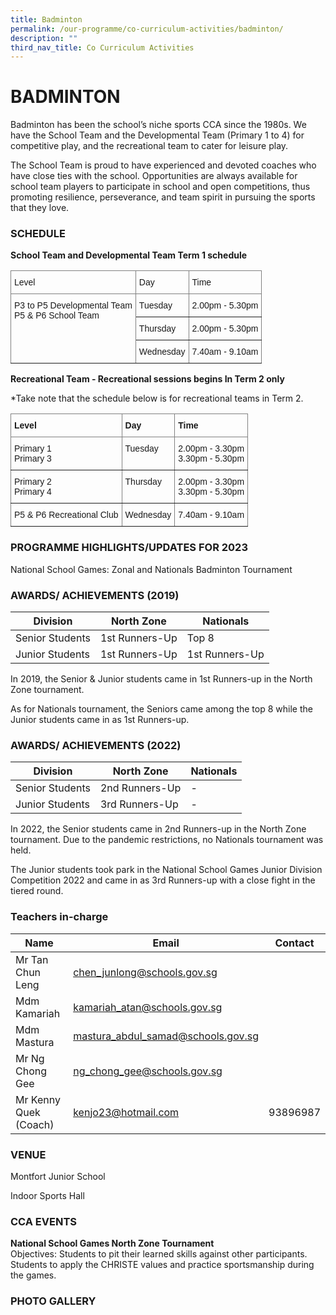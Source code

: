 ```yaml
---
title: Badminton
permalink: /our-programme/co-curriculum-activities/badminton/
description: ""
third_nav_title: Co Curriculum Activities
---
```

# **BADMINTON**

Badminton has been the school’s niche sports CCA since the 1980s. We have the School Team and the Developmental Team (Primary 1 to 4) for competitive play, and the recreational team to cater for leisure play.

The School Team is proud to have experienced and devoted coaches who have close ties with the school. Opportunities are always available for school team players to participate in school and open competitions, thus promoting resilience, perseverance, and team spirit in pursuing the sports that they love.

### SCHEDULE

**School Team and Developmental Team Term 1 schedule**
<style type="text/css">
.tg  {border-collapse:collapse;border-spacing:0;}
.tg td{border-color:black;border-style:solid;border-width:1px;font-family:Arial, sans-serif;font-size:14px;
  overflow:hidden;padding:10px 5px;word-break:normal;}
.tg th{border-color:black;border-style:solid;border-width:1px;font-family:Arial, sans-serif;font-size:14px;
  font-weight:normal;overflow:hidden;padding:10px 5px;word-break:normal;}
.tg .tg-0pky{border-color:inherit;text-align:left;vertical-align:top}
</style>
<table class="tg">
<thead>
  <tr>
    <th class="tg-0pky">Level</th>
    <th class="tg-0pky">Day</th>
    <th class="tg-0pky">Time</th>
  </tr>
</thead>
<tbody>
  <tr>
    <td class="tg-0pky" rowspan="3">P3 to P5 Developmental Team<br>P5 &amp; P6 School Team </td>
    <td class="tg-0pky">Tuesday</td>
    <td class="tg-0pky">2.00pm - 5.30pm</td>
  </tr>
  <tr>
    <td class="tg-0pky">Thursday</td>
    <td class="tg-0pky">2.00pm - 5.30pm</td>
  </tr>
  <tr>
    <td class="tg-0pky">Wednesday</td>
    <td class="tg-0pky">7.40am - 9.10am</td>
  </tr>
</tbody>
</table>     

**Recreational Team - Recreational sessions begins In Term 2 only**
        
*Take note that the schedule below is for recreational teams in Term 2.

<style type="text/css">
.tg  {border-collapse:collapse;border-spacing:0;}
.tg td{border-color:black;border-style:solid;border-width:1px;font-family:Arial, sans-serif;font-size:14px;
  overflow:hidden;padding:10px 5px;word-break:normal;}
.tg th{border-color:black;border-style:solid;border-width:1px;font-family:Arial, sans-serif;font-size:14px;
  font-weight:normal;overflow:hidden;padding:10px 5px;word-break:normal;}
.tg .tg-0pky{border-color:inherit;text-align:left;vertical-align:top}
</style>
<table class="tg">
<thead>
  <tr>
    <th class="tg-0pky"><span style="font-weight:bold">Level</span></th>
    <th class="tg-0pky"><span style="font-weight:bold">Day</span></th>
    <th class="tg-0pky"><span style="font-weight:bold">Time</span></th>
  </tr>
</thead>
<tbody>
  <tr>
    <td class="tg-0pky">Primary 1<br>Primary 3</td>
    <td class="tg-0pky">Tuesday</td>
    <td class="tg-0pky">2.00pm - 3.30pm<br>3.30pm - 5.30pm</td>
  </tr>
  <tr>
    <td class="tg-0pky">Primary 2<br>Primary 4</td>
    <td class="tg-0pky">Thursday</td>
    <td class="tg-0pky">2.00pm - 3.30pm<br>3.30pm - 5.30pm</td>
  </tr>
  <tr>
    <td class="tg-0pky">P5 &amp; P6 Recreational Club </td>
    <td class="tg-0pky">Wednesday</td>
    <td class="tg-0pky">7.40am - 9.10am</td>
  </tr>
</tbody>
</table>

### PROGRAMME HIGHLIGHTS/UPDATES FOR 2023

National School Games: Zonal and Nationals Badminton Tournament

### AWARDS/ ACHIEVEMENTS (2019)

| Division | North Zone | Nationals |
| --- | --- | --- |
| Senior Students | 1st Runners-Up | Top 8 |
| Junior Students | 1st Runners-Up | 1st Runners-Up |

In 2019, the Senior & Junior students came in 1st Runners-up in the North Zone tournament.

As for Nationals tournament, the Seniors came among the top 8 while the Junior students came in as 1st Runners-up.


### AWARDS/ ACHIEVEMENTS (2022)

| Division | North Zone | Nationals |
| --- | --- | --- |
| Senior Students | 2nd Runners-Up | - |
| Junior Students | 3rd Runners-Up | - |

In 2022, the Senior students came in 2nd Runners-up in the North Zone tournament. Due to the pandemic restrictions, no Nationals tournament was held. 

The Junior students took park in the National School Games Junior Division Competition 2022 and came in as 3rd Runners-up with a close fight in the tiered round. 


### Teachers in-charge

| Name | Email | Contact |
| --- | --- | --- |
| Mr Tan Chun Leng | [chen_junlong@schools.gov.sg  ](mailto:chen_junlong@schools.gov.sg) |  |
| Mdm Kamariah | [kamariah_atan@schools.gov.sg  ](mailto:kamariah_atan@schools.gov.sg) |  |
| Mdm Mastura | [mastura_abdul_samad@schools.gov.sg  ](mailto:mastura_abdul_samad@schools.gov.sg) |  |
| Mr Ng Chong Gee | [ng_chong_gee@schools.gov.sg   ](mailto:ng_chong_gee@schools.gov.sg ) |  |
| Mr Kenny Quek (Coach) | [kenjo23@hotmail.com](mailto:kenjo23@hotmail.com) | 93896987 |

### VENUE

Montfort Junior School&nbsp;

Indoor Sports Hall

### CCA EVENTS

**National School Games North Zone Tournament**  
Objectives:
Students to pit their learned skills against other participants.
Students to apply the CHRISTE values and practice sportsmanship during the games.


### PHOTO GALLERY

